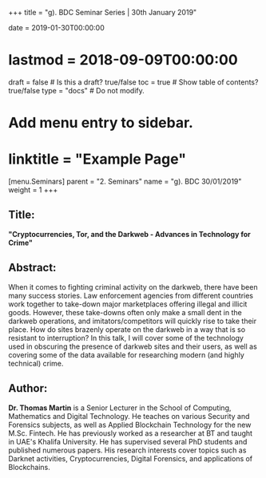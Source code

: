 +++
title = "g). BDC Seminar Series | 30th January 2019"

date = 2019-01-30T00:00:00
# lastmod = 2018-09-09T00:00:00

draft = false  # Is this a draft? true/false
toc = true  # Show table of contents? true/false
type = "docs"  # Do not modify.

# Add menu entry to sidebar.
# linktitle = "Example Page"
[menu.Seminars]
  parent = "2. Seminars"
  name = "g). BDC 30/01/2019"
  weight = 1
+++

## **Title:**

**"Cryptocurrencies, Tor, and the Darkweb - Advances in Technology for Crime"**
  
## **Abstract:**

When it comes to fighting criminal activity on the darkweb, there have been many success stories. Law enforcement agencies from different countries work together to take-down major marketplaces offering illegal and illicit goods. However, these take-downs often only make a small dent in the darkweb operations, and imitators/competitors will quickly rise to take their place. How do sites brazenly operate on the darkweb in a way that is so resistant to interruption? In this talk, I will cover some of the technology used in obscuring the presence of darkweb sites and their users, as well as covering some of the data available for researching modern (and highly technical) crime.

## **Author:**

**Dr. Thomas Martin** is a Senior Lecturer in the School of Computing, Mathematics and Digital Technology. He teaches on various Security and Forensics subjects, as well as Applied Blockchain Technology for the new M.Sc. Fintech. He has previously worked as a researcher at BT and taught in UAE's Khalifa University. He has supervised several PhD students and published numerous papers. His research interests cover topics such as Darknet activities, Cryptocurrencies, Digital Forensics, and applications of Blockchains.